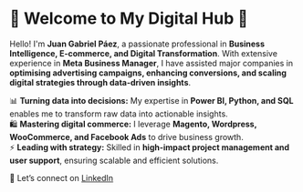 # 🦅 Welcome to My Digital Hub 🚀  

Hello! I'm **Juan Gabriel Páez**, a passionate professional in **Business Intelligence, E-commerce, and Digital Transformation**. With extensive experience in **Meta Business Manager**, I have assisted major companies in **optimising advertising campaigns, enhancing conversions, and scaling digital strategies through data-driven insights**.  

📊 **Turning data into decisions:** My expertise in **Power BI, Python, and SQL** enables me to transform raw data into actionable insights.  
🛍️ **Mastering digital commerce:** I leverage **Magento, Wordpress, WooCommerce, and Facebook Ads** to drive business growth.  
⚡ **Leading with strategy:** Skilled in **high-impact project management and user support**, ensuring scalable and efficient solutions.  

🔗 Let’s connect on [LinkedIn](https://www.linkedin.com/in/juangabrielpaez)  
